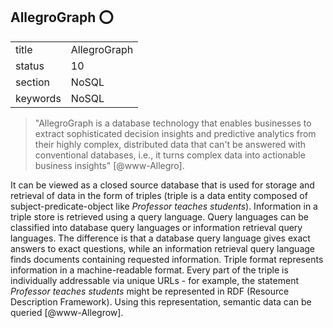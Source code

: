 ## AllegroGraph :o:


|          |                  |
| -------- | ---------------- |
| title    | AllegroGraph     | 
| status   | 10               |
| section  | NoSQL            |
| keywords | NoSQL            |


     


> "AllegroGraph is a database technology that enables businesses to
> extract sophisticated decision insights and predictive analytics
> from their highly complex, distributed data that can't be answered
> with conventional databases, i.e., it turns complex data into
> actionable business insights" [@www-Allegro].

It can be viewed as a closed
source database that is used for storage and retrieval of data in the
form of triples (triple is a data entity composed of
subject-predicate-object like *Professor teaches students*).
Information in a triple store is retrieved using a query
language. Query languages can be classified into database query
languages or information retrieval query languages. The difference is
that a database query language gives exact answers to exact questions,
while an information retrieval query language finds documents
containing requested information.  Triple format represents
information in a machine-readable format.  Every part of the triple is
individually addressable via unique URLs - for example, the statement
*Professor teaches students* might be represented in RDF (Resource
Description Framework). Using this representation, semantic data can
be queried [@www-Allegrow].



